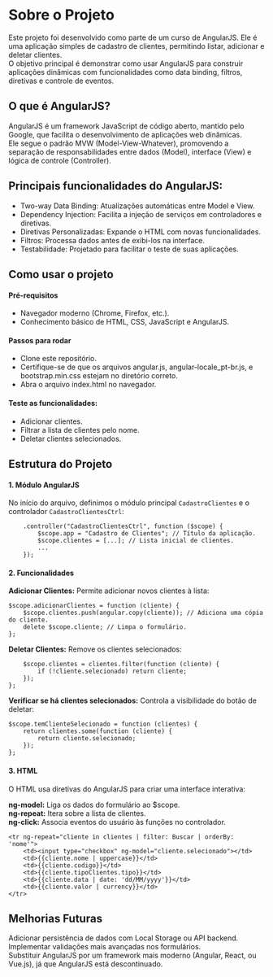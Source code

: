 # Sobre o Projeto

Este projeto foi desenvolvido como parte de um curso de AngularJS. 
Ele é uma aplicação simples de cadastro de clientes, permitindo listar, adicionar e deletar clientes.  
O objetivo principal é demonstrar como usar AngularJS para construir aplicações dinâmicas com funcionalidades como data binding, filtros, diretivas e controle de eventos.

## O que é AngularJS?
AngularJS é um framework JavaScript de código aberto, mantido pelo Google, que facilita o desenvolvimento de aplicações web dinâmicas.  
Ele segue o padrão MVW (Model-View-Whatever), promovendo a separação de responsabilidades entre dados (Model), interface (View) e lógica de controle (Controller).

## Principais funcionalidades do AngularJS:

- Two-way Data Binding: Atualizações automáticas entre Model e View.
- Dependency Injection: Facilita a injeção de serviços em controladores e diretivas.
- Diretivas Personalizadas: Expande o HTML com novas funcionalidades.
- Filtros: Processa dados antes de exibi-los na interface.
- Testabilidade: Projetado para facilitar o teste de suas aplicações.

## Como usar o projeto

#### Pré-requisitos
- Navegador moderno (Chrome, Firefox, etc.).
- Conhecimento básico de HTML, CSS, JavaScript e AngularJS.
#### Passos para rodar
- Clone este repositório.
- Certifique-se de que os arquivos angular.js, angular-locale_pt-br.js, e bootstrap.min.css estejam no diretório correto.
- Abra o arquivo index.html no navegador.
#### Teste as funcionalidades:
- Adicionar clientes.
- Filtrar a lista de clientes pelo nome.
- Deletar clientes selecionados.

## Estrutura do Projeto

#### 1. Módulo AngularJS

No início do arquivo, definimos o módulo principal `CadastroClientes` e o controlador `CadastroClientesCtrl`:

``` angular.module("CadastroClientes", [])
    .controller("CadastroClientesCtrl", function ($scope) {
        $scope.app = "Cadastro de Clientes"; // Título da aplicação.
        $scope.clientes = [...]; // Lista inicial de clientes.
        ...
    });
```

#### 2. Funcionalidades

**Adicionar Clientes:** Permite adicionar novos clientes à lista:

```
$scope.adicionarClientes = function (cliente) {
    $scope.clientes.push(angular.copy(cliente)); // Adiciona uma cópia do cliente.
    delete $scope.cliente; // Limpa o formulário.
};
```
**Deletar Clientes:** Remove os clientes selecionados:

```$scope.deletarClientes = function (clientes) {
    $scope.clientes = clientes.filter(function (cliente) {
        if (!cliente.selecionado) return cliente;
    });
};
```

**Verificar se há clientes selecionados:** Controla a visibilidade do botão de deletar:

```
$scope.temClienteSelecionado = function (clientes) {
    return clientes.some(function (cliente) {
        return cliente.selecionado;
    });
};
```
#### 3. HTML
O HTML usa diretivas do AngularJS para criar uma interface interativa:

**ng-model:** Liga os dados do formulário ao $scope.  
**ng-repeat:** Itera sobre a lista de clientes.  
**ng-click:** Associa eventos do usuário às funções no controlador.

```
<tr ng-repeat="cliente in clientes | filter: Buscar | orderBy: 'nome'">
    <td><input type="checkbox" ng-model="cliente.selecionado"></td>
    <td>{{cliente.nome | uppercase}}</td>
    <td>{{cliente.codigo}}</td>
    <td>{{cliente.tipoClientes.tipo}}</td>
    <td>{{cliente.data | date: 'dd/MM/yyyy'}}</td>
    <td>{{cliente.valor | currency}}</td>
</tr>
```

## Melhorias Futuras
Adicionar persistência de dados com Local Storage ou API backend.  
Implementar validações mais avançadas nos formulários.  
Substituir AngularJS por um framework mais moderno (Angular, React, ou Vue.js), já que AngularJS está descontinuado.